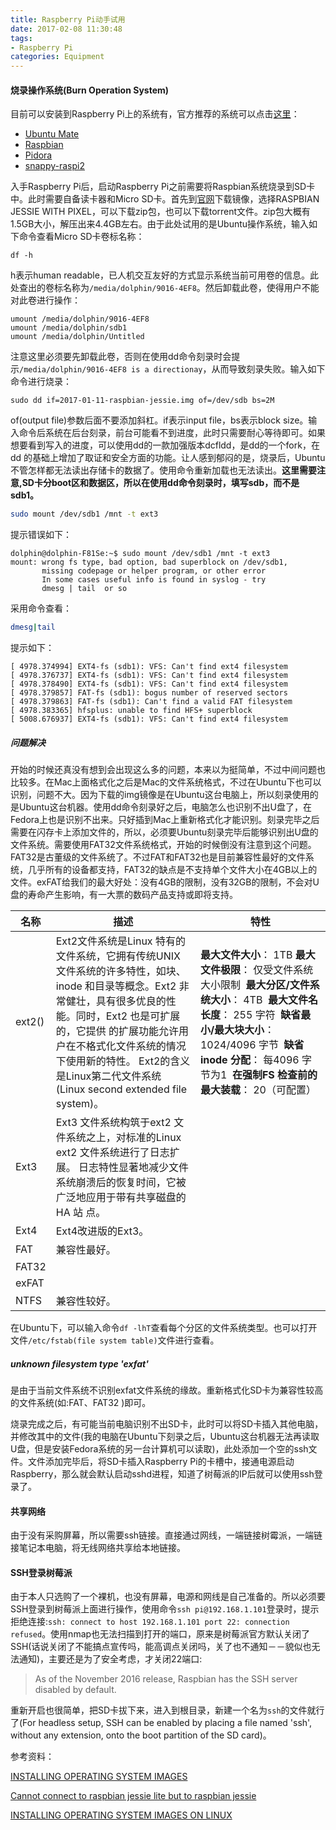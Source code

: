 ```yaml
---
title: Raspberry Pi动手试用
date: 2017-02-08 11:30:48
tags:
- Raspberry Pi
categories: Equipment
---
```




#### 烧录操作系统(Burn Operation System)

目前可以安装到Raspberry Pi上的系统有，官方推荐的系统可以点击[这里](https://www.raspberrypi.org/downloads/)：

<!-- more -->

* [Ubuntu Mate]([http://ubuntu-mate.org/raspberry-pi/)
* [Raspbian](https://www.raspberrypi.org/downloads/)
* [Pidora](http://pidora.ca/)
* [snappy-raspi2](https://developer.ubuntu.com/core/get-started)

入手Raspberry Pi后，启动Raspberry Pi之前需要将Raspbian系统烧录到SD卡中。此时需要自备读卡器和Micro SD卡。首先到[官网](https://www.raspberrypi.org/downloads/raspbian/)下载镜像，选择RASPBIAN JESSIE WITH PIXEL，可以下载zip包，也可以下载torrent文件。zip包大概有1.5GB大小，解压出来4.4GB左右。由于此处试用的是Ubuntu操作系统，输入如下命令查看Micro SD卡卷标名称：

```shell
df -h
```

h表示human readable，已人机交互友好的方式显示系统当前可用卷的信息。此处查出的卷标名称为`/media/dolphin/9016-4EF8`。然后卸载此卷，使得用户不能对此卷进行操作：

```
umount /media/dolphin/9016-4EF8
umount /media/dolphin/sdb1
umount /media/dolphin/Untitled
```

注意这里必须要先卸载此卷，否则在使用dd命令刻录时会提示`/media/dolphin/9016-4EF8 is a directionay`，从而导致刻录失败。输入如下命令进行烧录：

```shell
sudo dd if=2017-01-11-raspbian-jessie.img of=/dev/sdb bs=2M
```

of(output file)参数后面不要添加斜杠。if表示input file，bs表示block size。输入命令后系统在后台刻录，前台可能看不到进度，此时只需要耐心等待即可。如果想要看到写入的进度，可以使用dd的一款加强版本dcfldd，是dd的一个fork，在 dd 的基础上增加了取证和安全方面的功能。让人感到郁闷的是，烧录后，Ubuntu不管怎样都无法读出存储卡的数据了。使用命令重新加载也无法读出。**这里需要注意,SD卡分boot区和数据区，所以在使用dd命令刻录时，填写sdb，而不是sdb1。**

```Bash
sudo mount /dev/sdb1 /mnt -t ext3
```

提示错误如下：

```
dolphin@dolphin-F81Se:~$ sudo mount /dev/sdb1 /mnt -t ext3
mount: wrong fs type, bad option, bad superblock on /dev/sdb1,
       missing codepage or helper program, or other error
       In some cases useful info is found in syslog - try
       dmesg | tail  or so
```

采用命令查看：

```Bash
dmesg|tail
```

提示如下：

```
[ 4978.374994] EXT4-fs (sdb1): VFS: Can't find ext4 filesystem
[ 4978.376737] EXT4-fs (sdb1): VFS: Can't find ext4 filesystem
[ 4978.378490] EXT4-fs (sdb1): VFS: Can't find ext4 filesystem
[ 4978.379857] FAT-fs (sdb1): bogus number of reserved sectors
[ 4978.379863] FAT-fs (sdb1): Can't find a valid FAT filesystem
[ 4978.383365] hfsplus: unable to find HFS+ superblock
[ 5008.676937] EXT4-fs (sdb1): VFS: Can't find ext4 filesystem
```

##### 问题解决

开始的时候还真没有想到会出现这么多的问题，本来以为挺简单，不过中间问题也比较多。在Mac上面格式化之后是Mac的文件系统格式，不过在Ubuntu下也可以识别，问题不大。因为下载的img镜像是在Ubuntu这台电脑上，所以刻录使用的是Ubuntu这台机器。使用dd命令刻录好之后，电脑怎么也识别不出U盘了，在Fedora上也是识别不出来。只好插到Mac上重新格式化才能识别。刻录完毕之后需要在闪存卡上添加文件的，所以，必须要Ubuntu刻录完毕后能够识别出U盘的文件系统。需要使用FAT32文件系统格式，开始的时候倒没有注意到这个问题。FAT32是古董级的文件系统了。不过FAT和FAT32也是目前兼容性最好的文件系统，几乎所有的设备都支持，FAT32的缺点是不支持单个文件大小在4GB以上的文件。exFAT给我们的最大好处：没有4GB的限制，没有32GB的限制，不会对U盘的寿命产生影响，有一大票的数码产品支持或即将支持。

| 名称     | 描述                                       | 特性                                       |
| ------ | ---------------------------------------- | ---------------------------------------- |
| ext2() | Ext2文件系统是Linux 特有的文件系统，它拥有传统UNIX 文件系统的许多特性，如块、inode 和目录等概念。Ext2 非常健壮，具有很多优良的性能。同时，Ext2 也是可扩展的，它提供 的扩展功能允许用户在不格式化文件系统的情况下使用新的特性。 Ext2的含义是Linux第二代文件系统(Linux second extended file system)。 | **最大文件大小**： 1TB     **最大文件极限**： 仅受文件系统大小限制    **最大分区/文件系统大小**： 4TB    **最大文件名长度**： 255 字符    **缺省最小/最大块大小**： 1024/4096 字节    **缺省inode 分配**： 每4096 字节为1  **在强制FS 检查前的最大装载**： 20（可配置） |
| Ext3   | Ext3 文件系统构筑于ext2 文件系统之上，对标准的Linux ext2 文件系统进行了日志扩展。 日志特性显著地减少文件系统崩溃后的恢复时间，它被广泛地应用于带有共享磁盘的HA 站 点。 |                                          |
| Ext4   | Ext4改进版的Ext3。                            |                                          |
| FAT    | 兼容性最好。                                   |                                          |
| FAT32  |                                          |                                          |
| exFAT  |                                          |                                          |
| NTFS   | 兼容性较好。                                   |                                          |

在Ubuntu下，可以输入命令`df -lhT`查看每个分区的文件系统类型。也可以打开文件`/etc/fstab(file system table)`文件进行查看。

##### unknown filesystem type 'exfat'

是由于当前文件系统不识别exfat文件系统的缘故。重新格式化SD卡为兼容性较高的文件系统(如:FAT、FAT32	)即可。




烧录完成之后，有可能当前电脑识别不出SD卡，此时可以将SD卡插入其他电脑，并修改其中的文件(我的电脑在Ubuntu下刻录之后，Ubuntu这台机器无法再读取U盘，但是安装Fedora系统的另一台计算机可以读取)，此处添加一个空的ssh文件。文件添加完毕后，将SD卡插入Raspberry Pi的卡槽中，接通电源启动Raspberry，那么就会默认启动sshd进程，知道了树莓派的IP后就可以使用ssh登录了。

#### 共享网络

由于没有采购屏幕，所以需要ssh链接。直接通过网线，一端链接树霉派，一端链接笔记本电脑，将无线网络共享给本地链接。

#### SSH登录树莓派

由于本人只选购了一个裸机，也没有屏幕，电源和网线是自己准备的。所以必须要SSH登录到树莓派上面进行操作，使用命令`ssh pi@192.168.1.101`登录时，提示拒绝连接:`ssh: connect to host 192.168.1.101 port 22: connection refused`。使用nmap也无法扫描到打开的端口，原来是树莓派官方默认关闭了SSH(话说关闭了不能搞点宣传吗，能高调点关闭吗，关了也不通知－－貌似也无法通知)，主要还是为了安全考虑，才关闭22端口:

> As of the November 2016 release, Raspbian has the SSH server disabled by default.

重新开启也很简单，把SD卡拔下来，进入到根目录，新建一个名为`ssh`的文件就行了(For headless setup, SSH can be enabled by placing a file named 'ssh', without any extension, onto the boot partition of the SD card)。

参考资料：

[INSTALLING OPERATING SYSTEM IMAGES](https://www.raspberrypi.org/documentation/installation/installing-images/README.md)

[Cannot connect to raspbian jessie lite but to raspbian jessie](http://raspberrypi.stackexchange.com/questions/40689/cannot-connect-to-raspbian-jessie-lite-but-to-raspbian-jessie)

[INSTALLING OPERATING SYSTEM IMAGES ON LINUX](https://www.raspberrypi.org/documentation/installation/installing-images/linux.md)